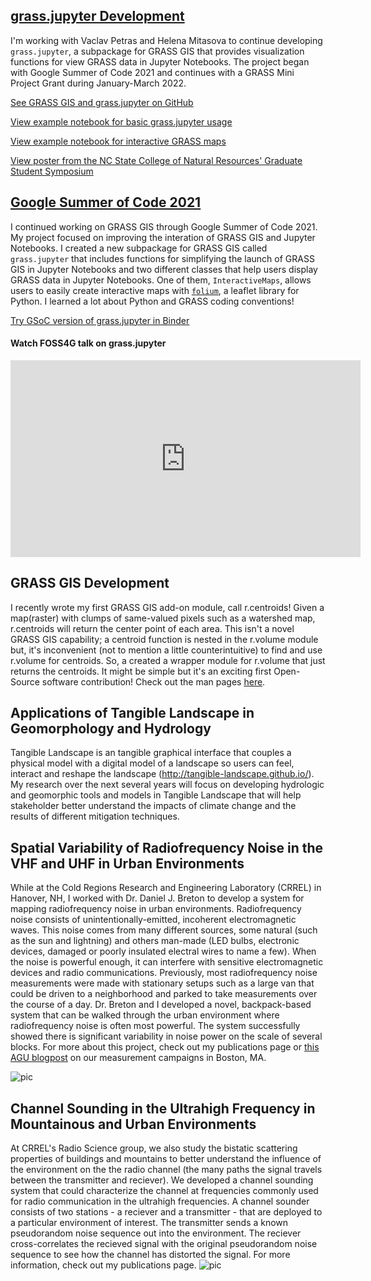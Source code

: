 ## [grass.jupyter Development](https://trac.osgeo.org/grass/wiki/GSoC/2021/JupyterAndGRASS/MiniGrant2022)
I'm working with Vaclav Petras and Helena Mitasova to continue developing `grass.jupyter`, a subpackage for GRASS GIS that provides visualization functions for view GRASS data in Jupyter Notebooks. The project began with Google Summer of Code 2021 and continues with a GRASS Mini Project Grant during January-March 2022. 

[See GRASS GIS and grass.jupyter on GitHub](https://github.com/OSGeo/grass/tree/main/python/grass/jupyter)

[View example notebook for basic grass.jupyter usage](notebooks/grass_jupyter.html)

[View example notebook for interactive GRASS maps](notebooks/GRASS-folium.html)

[View poster from the NC State College of Natural Resources' Graduate Student Symposium](images/CNR_Poster_Haedrich.pdf)

## [Google Summer of Code 2021](https://trac.osgeo.org/grass/wiki/GSoC/2021/JupyterAndGRASS)
I continued working on GRASS GIS through Google Summer of Code 2021. My project focused on improving the interation of GRASS GIS and Jupyter Notebooks. I created a new subpackage for GRASS GIS called `grass.jupyter` that includes functions for simplifying the launch of GRASS GIS in Jupyter Notebooks and two different classes that help users display GRASS data in Jupyter Notebooks. One of them, `InteractiveMaps`, allows users to easily create interactive maps with [`folium`](https://python-visualization.github.io/folium/index.html), a leaflet library for Python. I learned a lot about Python and GRASS coding conventions!

[Try GSoC version of grass.jupyter in Binder](https://mybinder.org/v2/gh/OSGeo/grass/c173461?urlpath=lab%2Ftree%2Fdoc%2Fnotebooks%2Fgrass_jupyter.ipynb)

#### Watch FOSS4G talk on grass.jupyter

<iframe width="560" height="315" src="https://www.youtube.com/embed/Jjgghz_EzWQ?start=5005" title="YouTube video player" frameborder="0" allow="accelerometer; autoplay; clipboard-write; encrypted-media; gyroscope; picture-in-picture" allowfullscreen></iframe>

## GRASS GIS Development
I recently wrote my first GRASS GIS add-on module, call r.centroids! Given a map(raster) with clumps of same-valued pixels such as a watershed map, r.centroids will return the center point of each area. This isn't a novel GRASS GIS capability; a centroid function is nested in the r.volume module but, it's inconvenient (not to mention a little counterintuitive) to find and use r.volume for centroids. So, a created a wrapper module for r.volume that just returns the centroids. It might be simple but it's an exciting first Open-Source software contribution! Check out the man pages [here](https://grass.osgeo.org/grass78/manuals/addons/r.centroids.html).

## Applications of Tangible Landscape in Geomorphology and Hydrology
Tangible Landscape is an tangible graphical interface that couples a physical model with a digital model of a landscape so users can feel, interact and reshape the landscape (http://tangible-landscape.github.io/). My research over the next several years will focus on developing hydrologic and geomorphic tools and models in Tangible Landscape that will help stakeholder better understand the impacts of climate change and the results of different mitigation techniques.

## Spatial Variability of Radiofrequency Noise in the VHF and UHF in Urban Environments
While at the Cold Regions Research and Engineering Laboratory (CRREL) in Hanover, NH, I worked with Dr. Daniel J. Breton to develop a system for mapping radiofrequency noise in urban environments. Radiofrequency noise consists of unintentionally-emitted, incoherent electromagnetic waves. This noise comes from many different sources, some natural (such as the sun and lightning) and others man-made (LED bulbs, electronic devices, damaged or poorly insulated electral wires to name a few). When the noise is powerful enough, it can interfere with sensitive electromagnetic devices and radio communications. Previously, most radiofrequency noise measurements were made with stationary setups such as a large van that could be driven to a neighborhood and parked to take measurements over the course of a day. Dr. Breton and I developed a novel, backpack-based system that can be walked through the urban environment where radiofrequency noise is often most powerful. The system successfully showed there is significant variability in noise power on the scale of several blocks. For more about this project, check out my publications page or [this AGU blogpost](https://blogs.agu.org/geospace/2019/10/23/radio-noise-maps-show-where-emergency-communications-could-get-tricky/) on our measurement campaigns in Boston, MA.

![pic](https://chaedri.github.io/images/RFNoise_boston.jpg)

## Channel Sounding in the Ultrahigh Frequency in Mountainous and Urban Environments
At CRREL's Radio Science group, we also study the bistatic scattering properties of buildings and mountains to better understand the influence of the environment on the the radio channel (the many paths the signal travels between the transmitter and reciever). We developed a channel sounding system that could characterize the channel at frequencies commonly used for radio communication in the ultrahigh frequencies. A channel sounder consists of two stations - a reciever and a transmitter - that are deployed to a particular environment of interest. The transmitter sends a known pseudorandom noise sequence out into the environment. The reciever cross-correlates the recieved signal with the original pseudorandom noise sequence to see how the channel has distorted the signal. For more information, check out my publications page.
![pic](https://chaedri.github.io/images/channelsounding.JPG)